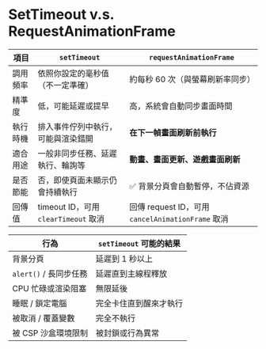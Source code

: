 # SetTimeout v.s. RequestAnimationFrame


| 項目     | `setTimeout`                         | `requestAnimationFrame`                           |
| -------- | ------------------------------------ | ------------------------------------------------- |
| 調用頻率 | 依照你設定的毫秒值（不一定準確）     | 約每秒 60 次（與螢幕刷新率同步）                  |
| 精準度   | 低，可能延遲或提早                   | 高，系統會自動同步畫面時間                        |
| 執行時機 | 排入事件佇列中執行，可能與渲染錯開   | **在下一幀畫面刷新前執行**                        |
| 適合用途 | 一般非同步任務、延遲執行、輪詢等     | **動畫、畫面更新、遊戲畫面刷新**                  |
| 是否節能 | 否，即使頁面未顯示仍會持續執行       | ✅ 背景分頁會自動暫停，不佔資源                    |
| 回傳值   | timeout ID，可用 `clearTimeout` 取消 | 回傳 request ID，可用 `cancelAnimationFrame` 取消 |


| 行為                   | `setTimeout` 可能的結果 |
| ---------------------- | ----------------------- |
| 背景分頁               | 延遲到 1 秒以上         |
| `alert()` / 長同步任務 | 延遲直到主線程釋放      |
| CPU 忙碌或渲染阻塞     | 無限延後                |
| 睡眠 / 鎖定電腦        | 完全卡住直到醒來才執行  |
| 被取消 / 覆蓋變數      | 完全不執行              |
| 被 CSP 沙盒環境限制    | 被封鎖或行為異常        |
